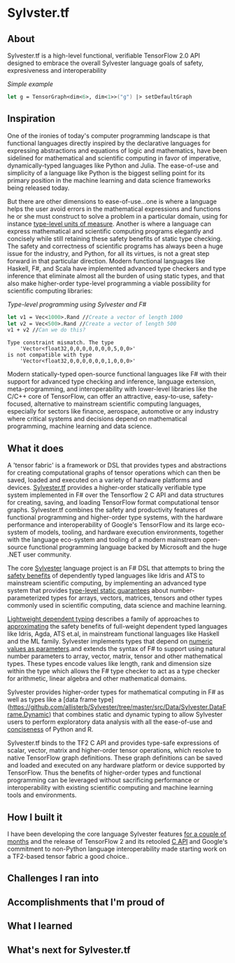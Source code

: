 # Sylvster.tf
## About
Sylvester.tf is a high-level functional, verifiable TensorFlow 2.0 API designed to embrace the overall Sylvester language goals of safety, expresiveness and interoperability

_Simple example_
```fsharp
let g = TensorGraph<dim<6>, dim<1>>("g") |> setDefaultGraph
```
## Inspiration
One of the ironies of today's computer programming landscape is that functional languages directly inspired by the declarative languages for expressing abstractions and equations of logic and mathematics, have been sidelined for mathematical and scientific computing in favor of imperative, dynamically-typed languages like Python and Julia. The ease-of-use and simplicity of a language like Python is the biggest selling point for its primary position in the machine learning and data science frameworks being released today.

But there are other dimensions to ease-of-use...one is where a language helps the user avoid errors in the mathematical expressions and functions he or she must construct to solve a problem in a particular domain, using for instance [type-level units of measure](https://docs.microsoft.com/en-us/dotnet/fsharp/language-reference/units-of-measure). Another is where a language can express mathematical and scientific computing programs elegantly and concisely while still retaining these safety benefits of static type checking. The safety and correctness of scientific programs has always been a huge issue for the industry, and Python, for all its virtues, is not a great step forward in that particular direction. Modern functional languages like Haskell, F#, and Scala have implemented advanced type checkers and type inference that eliminate almost all the burden of using static types, and that also make higher-order type-level programming a viable possibility for scientific computing libraries:

_Type-level programming using Sylvester and F#_
```fsharp
let v1 = Vec<1000>.Rand //Create a vector of length 1000
let v2 = Vec<500>.Rand //Create a vector of length 500
v1 + v2 //Can we do this?
```

    Type constraint mismatch. The type 
        'Vector<float32,0,0,0,0,0,0,0,5,0,0>'    
    is not compatible with type
        'Vector<float32,0,0,0,0,0,0,1,0,0,0>'  

Modern statically-typed open-source functional languages like F# with their support for advanced type checking and inference, language extension, meta-programming, and interoperability with lower-level libraries like the C/C++ core of TensorFlow, can offer an attractive, easy-to-use, safety-focused, alternative to mainstream scientific computing languages, especially for sectors like finance, aerospace, automotive or any industry where critical systems and decisions depend on mathematical programming, machine learning and data science. 

## What it does
A 'tensor fabric' is a framework or DSL that provides types and abstractions for creating computational graphs of tensor operations which can then be saved, loaded and executed on a variety of hardware platforms and devices. [Sylvester.tf](https://github.com/allisterb/Sylvester/tree/master/src/Fabrics/tf) provides a higher-order statically verifiable type system implemented in F# over the Tensorflow 2 C API and data structures for creating, saving, and loading TensorFlow format computational tensor graphs. Sylvester.tf combines the safety and productivity features of functional programming and higher-order type systems, with the hardware performance and interoperability of Google's TensorFlow and its large eco-system of models, tooling, and hardware execution environments, together with the language eco-system and tooling of a modern mainstream open-source functional programming language backed by Microsoft and the huge .NET user community.

The core [Sylvester](https://github.com/allisterb/Sylvester) language project is an F# DSL that attempts to bring the [safety benefits](https://youtu.be/-7SLsMog6w8) of dependently typed languages like Idris and ATS to mainstream scientific computing, by implementing an advanced type system that provides [type-level static guarantees](http://okmij.org/ftp/Computation/lightweight-static-guarantees.html)  about number-parameterized types for arrays, vectors, matrices, tensors and other types commonly used in scientific computing, data science and machine learning.

[Lightweight dependent typing](http://okmij.org/ftp/Haskell/dependent-types.html) describes a family of approaches to [approximating](https://www.cs.bu.edu/~hwxi/academic/papers/pldi98.pdf) the safety benefits of full-weight dependent typed languages like Idris, Agda, ATS et.al, in mainstream functional languages like Haskell and the ML family. Sylvester implements types that depend on [numeric values as parameters](http://okmij.org/ftp/Haskell/number-parameterized-types.html).and extends the syntax of F# to support using natural number parameters to array, vector, matrix, tensor and other mathematical types. These types encode values like length, rank and dimension size within the type which allows the F# type checker to act as a type checker for arithmetic, linear algebra and other mathematical domains.

Sylvester provides higher-order types for mathematical computing in F# as well as types like a [data frame type] (https://github.com/allisterb/Sylvester/tree/master/src/Data/Sylvester.DataFrame.Dynamic) that combines static and dynamic typing to allow Sylvester users to perform exploratory data analysis with all the ease-of-use and [conciseness](https://notebooks.azure.com/api/user/allisterb/project/sylvester/html/Sylvester.DataFrame.ipynb#Titanic-survivor-analysis-in-17-lines) of Python and R. 

Sylvester.tf binds to the TF2 C API and provides type-safe expressions of scalar, vector, matrix and higher-order tensor operations, which resolve to native TensorFlow graph definitions. These graph definitions can be saved and loaded and executed on any hardware platform or device supported by TensorFlow. Thus the benefits of higher-order types and functional programming can be leveraged without sacrificing performance or interoperability with existing scientific computing and machine learning tools and environments.

## How I built it
I have been developing the core language Sylvester features [for a couple of months](https://youtu.be/3zdlQ_HjKl4?list=PLNoHgLVTxtaorTczyo8NA3tg_vK8WC5rD) and the release of TensorFlow 2 and its retooled [C API](https://www.tensorflow.org/install/lang_c) and Google's commitment to non-Python language interoperability made starting work on a TF2-based tensor fabric a good choice..


## Challenges I ran into

## Accomplishments that I'm proud of

## What I learned

## What's next for Sylvester.tf
